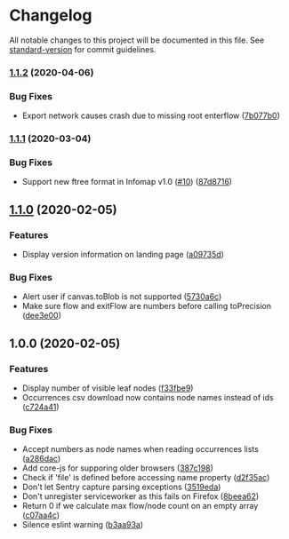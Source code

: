 # Changelog

All notable changes to this project will be documented in this file. See [standard-version](https://github.com/conventional-changelog/standard-version) for commit guidelines.

### [1.1.2](https://github.com/mapequation/network-navigator/compare/v1.1.1...v1.1.2) (2020-04-06)


### Bug Fixes

* Export network causes crash due to missing root enterflow ([7b077b0](https://github.com/mapequation/network-navigator/commit/7b077b0d37860268b4131cce8655434f884f1b69))

### [1.1.1](https://github.com/mapequation/network-navigator/compare/v1.1.0...v1.1.1) (2020-03-04)


### Bug Fixes

* Support new ftree format in Infomap v1.0 ([#10](https://github.com/mapequation/network-navigator/issues/10)) ([87d8716](https://github.com/mapequation/network-navigator/commit/87d8716c19174f73bb69fec1349b55d2e4c28a4d))

## [1.1.0](https://github.com/mapequation/network-navigator/compare/v1.0.0...v1.1.0) (2020-02-05)


### Features

* Display version information on landing page ([a09735d](https://github.com/mapequation/network-navigator/commit/a09735dbf671f6004b6b9c6143a7677703121087))


### Bug Fixes

* Alert user if canvas.toBlob is not supported ([5730a6c](https://github.com/mapequation/network-navigator/commit/5730a6c41157af23a45f6aa9ddec529985646a31))
* Make sure flow and exitFlow are numbers before calling toPrecision ([dee3e00](https://github.com/mapequation/network-navigator/commit/dee3e00d59e1542391aa66889e6d690e28455285))

## 1.0.0 (2020-02-05)


### Features

* Display number of visible leaf nodes ([f33fbe9](https://github.com/mapequation/network-navigator/commit/f33fbe986036b653ccdd7f00e027a0dd6f0d524f))
* Occurrences csv download now contains node names instead of ids ([c724a41](https://github.com/mapequation/network-navigator/commit/c724a41cc4a3035a720b269bf4cb80d41ac3e396))


### Bug Fixes

* Accept numbers as node names when reading occurrences lists ([a286dac](https://github.com/mapequation/network-navigator/commit/a286dac97dab0c240e6daec1bda47533fbc08bda))
* Add core-js for supporing older browsers ([387c198](https://github.com/mapequation/network-navigator/commit/387c1982d5d5b8ba75e9653fae266b246f571ef5))
* Check if 'file' is defined before accessing name property ([d2f35ac](https://github.com/mapequation/network-navigator/commit/d2f35ac87d10594f8e95fcf5d705ef623828cfbf))
* Don't let Sentry capture parsing exceptions ([3519eda](https://github.com/mapequation/network-navigator/commit/3519eda7a9e19b445f7a0957bb5585716b0ec8a6))
* Don't unregister serviceworker as this fails on Firefox ([8beea62](https://github.com/mapequation/network-navigator/commit/8beea62ae04980ab1a93df2bea7105c0021f3f96))
* Return 0 if we calculate max flow/node count on an empty array ([c07aa4c](https://github.com/mapequation/network-navigator/commit/c07aa4cb87740ddee175d1895d2a8a45425b3527))
* Silence eslint warning ([b3aa93a](https://github.com/mapequation/network-navigator/commit/b3aa93ac767b6e39189df93faccfcbb3c4bfa70c))
